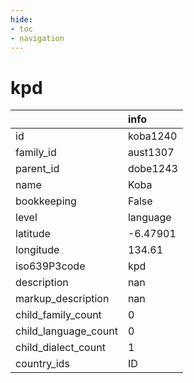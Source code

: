```yaml
---
hide:
- toc
- navigation
---
```

# kpd
|                      | info     |
|:---------------------|:---------|
| id                   | koba1240 |
| family_id            | aust1307 |
| parent_id            | dobe1243 |
| name                 | Koba     |
| bookkeeping          | False    |
| level                | language |
| latitude             | -6.47901 |
| longitude            | 134.61   |
| iso639P3code         | kpd      |
| description          | nan      |
| markup_description   | nan      |
| child_family_count   | 0        |
| child_language_count | 0        |
| child_dialect_count  | 1        |
| country_ids          | ID       |